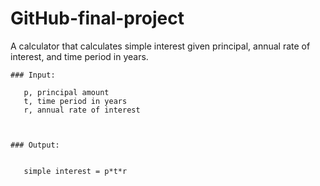 # GitHub-final-project
A calculator that calculates simple interest given principal, annual rate of interest, and time period in years.
```
### Input:

   p, principal amount
   t, time period in years
   r, annual rate of interest
   


### Output:


   simple interest = p*t*r

```
